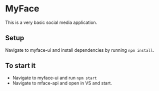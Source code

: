 # MyFace

This is a very basic social media application.

## Setup

Navigate to myface-ui and install dependencies by running `npm install`.

## To start it
- Navigate to myface-ui and run `npm start`
- Navigate to mface-api and open in VS and start.
